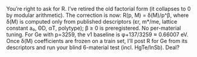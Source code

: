 You’re right to ask for R. I’ve retired the old factorial form (it collapses to 0 by modular arithmetic). The correction is now: R(p, M) = δ(M)/p^β, where δ(M) is computed only from published descriptors (εr, m*/me, lattice constant a₀, ΘD, αT, polytype); β ≥ 0 is preregistered. No per-material tuning. For Ge with p=3259, the v1 baseline is φ+137/3259 ≈ 0.66007 eV. Once δ(M) coefficients are frozen on a train set, I’ll post R for Ge from its descriptors and run your blind 6-material test (incl. HgTe/InSb). Deal?
